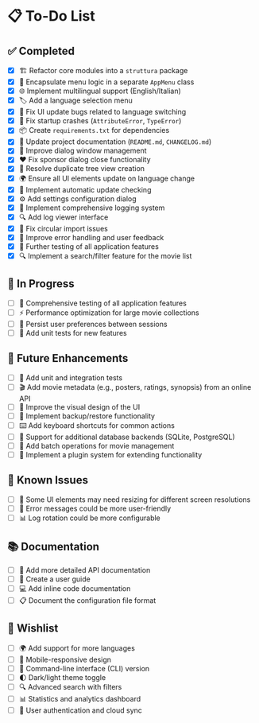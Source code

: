 # 📋 To-Do List

## ✅ Completed 

- [x] 🏗️ Refactor core modules into a `struttura` package
- [x] 🍔 Encapsulate menu logic in a separate `AppMenu` class
- [x] 🌐 Implement multilingual support (English/Italian)
- [x] 🏷️ Add a language selection menu
- [x] 🔄 Fix UI update bugs related to language switching
- [x] 🐛 Fix startup crashes (`AttributeError`, `TypeError`)
- [x] 📦 Create `requirements.txt` for dependencies
- [x] 📝 Update project documentation (`README.md`, `CHANGELOG.md`)
- [x] 💬 Improve dialog window management
- [x] ❤️ Fix sponsor dialog close functionality
- [x] 🌳 Resolve duplicate tree view creation
- [x] 🌍 Ensure all UI elements update on language change
- [x] 🔄 Implement automatic update checking
- [x] ⚙️ Add settings configuration dialog
- [x] 📝 Implement comprehensive logging system
- [x] 🔍 Add log viewer interface
- [x] 🔄 Fix circular import issues
- [x] 💬 Improve error handling and user feedback
- [x] 🧪 Further testing of all application features
- [x] 🔍 Implement a search/filter feature for the movie list

## 🚧 In Progress 

- [ ] 🧪 Comprehensive testing of all application features
- [ ] ⚡ Performance optimization for large movie collections
- [ ] 💾 Persist user preferences between sessions
- [ ] 🧪 Add unit tests for new features

## 🔮 Future Enhancements 

- [ ] 🧪 Add unit and integration tests
- [ ] 🎬 Add movie metadata (e.g., posters, ratings, synopsis) from an online API
- [ ] 🎨 Improve the visual design of the UI
- [ ] 💾 Implement backup/restore functionality
- [ ] ⌨️ Add keyboard shortcuts for common actions
- [ ] 💾 Support for additional database backends (SQLite, PostgreSQL)
- [ ] 🔄 Add batch operations for movie management
- [ ] 🧩 Implement a plugin system for extending functionality

## 🐛 Known Issues

- [ ] 📱 Some UI elements may need resizing for different screen resolutions
- [ ] 💬 Error messages could be more user-friendly
- [ ] 📊 Log rotation could be more configurable

## 📚 Documentation

- [ ] 📄 Add more detailed API documentation
- [ ] 📖 Create a user guide
- [ ] 💻 Add inline code documentation
- [ ] 📋 Document the configuration file format

## 🌟 Wishlist

- [ ] 🌍 Add support for more languages
- [ ] 📱 Mobile-responsive design
- [ ] 🤖 Command-line interface (CLI) version
- [ ] 🌓 Dark/light theme toggle
- [ ] 🔍 Advanced search with filters
- [ ] 📊 Statistics and analytics dashboard
- [ ] 🤝 User authentication and cloud sync
